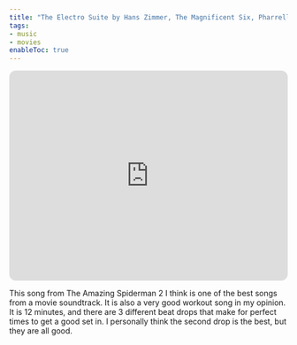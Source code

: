 ```yaml
---
title: "The Electro Suite by Hans Zimmer, The Magnificent Six, Pharrell Williams, and Johnny Marr"
tags:
- music
- movies
enableToc: true
---
```

<iframe style="border-radius:12px" src="https://open.spotify.com/embed/track/7MyNaeme4s4l9MfBjRHRe6?utm_source=generator" width="100%" height="380" frameBorder="0" allowfullscreen="" allow="autoplay; clipboard-write; encrypted-media; fullscreen; picture-in-picture"></iframe>

This song from The Amazing Spiderman 2 I think is one of the best songs from a movie soundtrack. It is also a very good workout song in my opinion. It is 12 minutes, and there are 3 different beat drops that make for perfect times to get a good set in. I personally think the second drop is the best, but they are all good. 